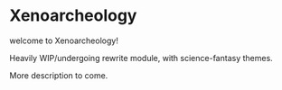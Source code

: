 
# Xenoarcheology

welcome to Xenoarcheology!

Heavily WIP/undergoing rewrite module, with science-fantasy themes.

More description to come.
